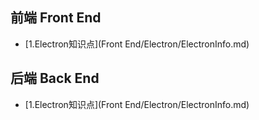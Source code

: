 ## 前端 Front End
* [1.Electron知识点](Front End/Electron/ElectronInfo.md)

## 后端 Back End
* [1.Electron知识点](Front End/Electron/ElectronInfo.md)